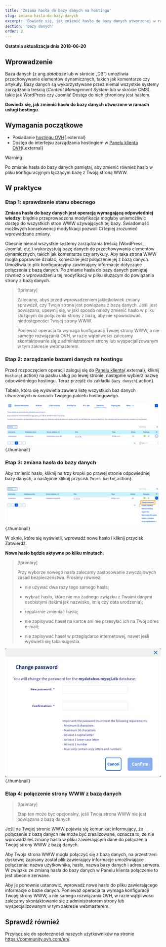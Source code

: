 ```yaml
---
title: 'Zmiana hasła do bazy danych na hostingu'
slug: zmiana-hasla-do-bazy-danych
excerpt: 'Dowiedz się, jak zmienić hasło do bazy danych utworzonej w ramach pakietu hostingowego'
section: 'Bazy danych'
order: 2
---
```


**Ostatnia aktualizacja dnia 2018-06-20**

## Wprowadzenie

Baza danych (z ang.*database* lub w skrócie „DB”) umożliwia przechowywanie elementów dynamicznych, takich jak komentarze czy artykuły. Bazy danych są wykorzystywane przez niemal wszystkie systemy zarządzania treścią (*Content Management System* lub w skrócie CMS), takie jak WordPress czy Joomla! Dostęp do nich chroniony jest hasłem.

**Dowiedz się, jak zmienić hasło do bazy danych utworzone w ramach usługi hostingu.**

## Wymagania początkowe

- Posiadanie [hostingu OVH](https://www.ovh.pl/hosting/){.external}
- Dostęp do interfejsu zarządzania hostingiem w [Panelu klienta OVH](https://www.ovh.com/auth/?action=gotomanager&from=https://www.ovh.pl/&ovhSubsidiary=pl){.external}

> [!warning]
>
> Po zmianie hasła do bazy danych pamiętaj, aby zmienić również hasło w pliku konfiguracyjnym łączącym bazę z Twoją stroną WWW.
>

## W praktyce

### Etap 1: sprawdzenie stanu obecnego

**Zmiana hasła do bazy danych jest operacją wymagającą odpowiedniej wiedzy**: błędnie przeprowadzona modyfikacja mogłaby uniemożliwić dostęp do wszystkich stron WWW używających tej bazy. Świadomość możliwych konsekwencji modyfikacji pozwoli Ci lepiej zrozumieć wprowadzane zmiany.

Obecnie niemal wszystkie systemy zarządzania treścią (WordPress, Joomla!, etc.) wykorzystują bazę danych do przechowywania elementów dynamicznych, takich jak komentarze czy artykuły. Aby taka strona WWW mogła poprawnie działać, konieczne jest połączenie jej z bazą danych. Umożliwia to plik konfiguracyjny zawierający informacje dotyczące połączenia z bazą danych.  Po zmianie hasła do bazy danych pamiętaj również o wprowadzeniu tej modyfikacji w pliku służącym do powiązania strony z bazą danych.

> [!primary]
>
> Zalecamy, abyś przed wprowadzeniem jakiejkolwiek zmiany sprawdził, czy Twoja strona jest powiązana z bazą danych. Jeśli jest powiązana, upewnij się, w jaki sposób należy zmienić hasło w pliku służącym do połączenia strony z bazą, aby nie spowodować niedostępności Twojej strony WWW.
>
> Ponieważ operacja ta wymaga konfiguracji Twojej strony WWW, a nie samego rozwiązania OVH, w razie wątpliwości zalecamy skontaktowanie się z administratorem strony lub wyspecjalizowanym w tym zakresie webmasterem.
>

### Etap 2: zarządzanie bazami danych na hostingu

Przed rozpoczęciem operacji zaloguj się do [Panelu klienta](https://www.ovh.com/auth/?action=gotomanager&from=https://www.ovh.pl/&ovhSubsidiary=pl){.external}, kliknij `Hosting`{.action} na pasku usług po lewej stronie, następnie wybierz nazwę odpowiedniego hostingu. Teraz przejdź do zakładki `Bazy danych`{.action}.

Tabela, która się wyświetla zawiera listę wszystkich baz danych utworzonych w ramach Twojego pakietu hostingowego.

![zmiana hasła do bazy danych ovh](images/database-password-step1.png){.thumbnail}

### Etap 3: zmiana hasła do bazy danych 

Aby zmienić hasło, kliknij na trzy kropki po prawej stronie odpowiedniej bazy danych, a następnie kliknij przycisk `Zmień hasło`{.action}.

![zmiana hasła do bazy danych ovh](images/database-password-step2.png){.thumbnail}

W oknie, które się wyświetli, wprowadź nowe hasło i kliknij przycisk Zatwierdź.

**Nowe hasło będzie aktywne po kilku minutach.**

> [!primary]
>
> Przy wyborze nowego hasła zalecamy zastosowanie zwyczajowych zasad bezpieczeństwa. Prosimy również:
>
> - nie używać dwa razy tego samego hasła; 
>
> - wybrać hasło, które nie ma żadnego związku z Twoimi danymi osobistymi (takimi jak nazwisko, imię czy data urodzenia);
>
> - regularnie zmieniać hasła;
>
> - nie zapisywać haseł na kartce ani nie przesyłać ich na Twój adres e-mail;
>
> - nie zapisywać haseł w przeglądarce internetowej, nawet jeśli wyświetli się taka sugestia.
>

![zmiana hasła do bazy danych ovh](images/database-password-step3.png){.thumbnail}

### Etap 4: połączenie strony WWW z bazą danych

> [!primary]
>
> Etap ten może być opcjonalny, jeśli Twoja strona WWW nie jest powiązana z bazą danych.
>

Jeśli na Twojej stronie WWW pojawia się komunikat informujący, że połączenie z bazą danych nie może być zrealizowane, oznacza to, że nie wprowadziłeś zmiany hasła w pliku zawierającym dane do połączenia Twojej strony WWW z bazą danych.

Aby Twoja strona WWW mogła połączyć się z bazą danych, na przestrzeni dyskowej zapisany został plik zawierający informacje umożliwiające połączenie: nazwa użytkownika, hasło, nazwa bazy danych i adres serwera. W związku ze zmianą hasła do bazy danych w Panelu klienta połączenie to jest obecnie zerwane.

Aby je ponownie ustanowić, wprowadź nowe hasło do pliku zawierającego informacje o bazie danych. Ponieważ operacja ta wymaga konfiguracji Twojej strony WWW, a nie samego rozwiązania OVH, w razie wątpliwości zalecamy skontaktowanie się z administratorem strony lub wyspecjalizowanym w tym zakresie webmasterem.

## Sprawdź również

Przyłącz się do społeczności naszych użytkowników na stronie <https://community.ovh.com/en/>.